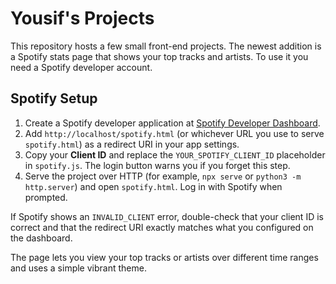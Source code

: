 # Yousif's Projects

This repository hosts a few small front-end projects. The newest addition is a Spotify stats page that shows your top tracks and artists. To use it you need a Spotify developer account.

## Spotify Setup
1. Create a Spotify developer application at [Spotify Developer Dashboard](https://developer.spotify.com/).
2. Add `http://localhost/spotify.html` (or whichever URL you use to serve `spotify.html`) as a redirect URI in your app settings.
3. Copy your **Client ID** and replace the `YOUR_SPOTIFY_CLIENT_ID` placeholder in `spotify.js`. The login button warns you if you forget this step.
4. Serve the project over HTTP (for example, `npx serve` or `python3 -m http.server`) and open `spotify.html`. Log in with Spotify when prompted.

If Spotify shows an `INVALID_CLIENT` error, double-check that your client ID is correct and that the redirect URI exactly matches what you configured on the dashboard.

The page lets you view your top tracks or artists over different time ranges and uses a simple vibrant theme.
